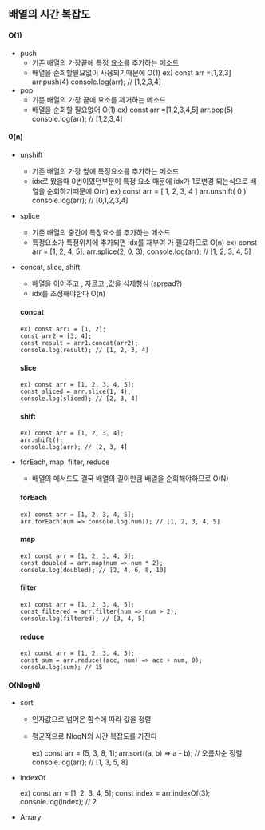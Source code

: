 ## 배열의 시간 복잡도

#### O(1)

- push
  - 기존 배열의 가장끝에 특정 요소를 추가하는 메소드
  - 배열을 순회할필요없이 사용되기때문에 O(1)
    ex) const arr =[1,2,3]
    arr.push(4)
    console.log(arr); // [1,2,3,4]
- pop
  - 기존 배열의 가장 끝에 요소를 제거하는 메소드
  - 배열을 순회할 필요없어 O(1)
    ex) const arr =[1,2,3,4,5]
    arr.pop(5)
    console.log(arr); // [1,2,3,4]

#### 0(n)

- unshift

  - 기존 배열의 가장 앞에 특정요소를 추가하는 메소드
  - idx로 봤을때 0번이였던부분이 특정 요소 때문에 idx가 1로변경 되는식으로 배열을 순회하기때문에 O(n)
    ex) const arr = [ 1, 2, 3, 4 ]
    arr.unshift( 0 )
    console.log(arr); // [0,1,2,3,4]

- splice

  - 기존 배열의 중간에 특정요소를 추가하는 메소드
  - 특정요소가 특정위치에 추가되면 idx를 재부여 가 필요하므로 O(n)
    ex) const arr = [1, 2, 4, 5];
    arr.splice(2, 0, 3);
    console.log(arr); // [1, 2, 3, 4, 5]

- concat, slice, shift

  - 배열을 이어주고 , 자르고 ,값을 삭제형식 (spread?)
  - idx를 조정해야한다 O(n)

  #### concat

      ex) const arr1 = [1, 2];
      const arr2 = [3, 4];
      const result = arr1.concat(arr2);
      console.log(result); // [1, 2, 3, 4]

  #### slice

      ex) const arr = [1, 2, 3, 4, 5];
      const sliced = arr.slice(1, 4);
      console.log(sliced); // [2, 3, 4]

  #### shift

      ex) const arr = [1, 2, 3, 4];
      arr.shift();
      console.log(arr); // [2, 3, 4]

- forEach, map, filter, reduce

  - 배열의 메서드도 결국 배열의 길이만큼 배열을 순회해야하므로 O(N)

  #### forEach

      ex) const arr = [1, 2, 3, 4, 5];
      arr.forEach(num => console.log(num)); // [1, 2, 3, 4, 5]

  #### map

      ex) const arr = [1, 2, 3, 4, 5];
      const doubled = arr.map(num => num * 2);
      console.log(doubled); // [2, 4, 6, 8, 10]

  #### filter

      ex) const arr = [1, 2, 3, 4, 5];
      const filtered = arr.filter(num => num > 2);
      console.log(filtered); // [3, 4, 5]

  #### reduce

      ex) const arr = [1, 2, 3, 4, 5];
      const sum = arr.reduce((acc, num) => acc + num, 0);
      console.log(sum); // 15

#### O(NlogN)

- sort

  - 인자값으로 넘어온 함수에 따라 값을 정렬
  - 평균적으로 NlogN의 시간 복잡도를 가진다

    ex) const arr = [5, 3, 8, 1];
    arr.sort((a, b) => a - b); // 오름차순 정렬
    console.log(arr); // [1, 3, 5, 8]

- indexOf

  ex) const arr = [1, 2, 3, 4, 5];
  const index = arr.indexOf(3);
  console.log(index); // 2

- Arrary
